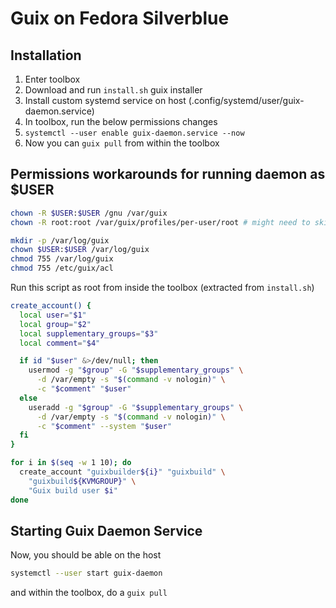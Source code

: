 
# Guix on Fedora Silverblue

## Installation

1. Enter toolbox
2. Download and run `install.sh` guix installer
3. Install custom systemd service on host (.config/systemd/user/guix-daemon.service)
4. In toolbox, run the below permissions changes
5. `systemctl --user enable guix-daemon.service --now`
6. Now you can `guix pull` from within the toolbox

## Permissions workarounds for running daemon as $USER

```sh
chown -R $USER:$USER /gnu /var/guix
chown -R root:root /var/guix/profiles/per-user/root # might need to skip?

mkdir -p /var/log/guix
chown $USER:$USER /var/log/guix
chmod 755 /var/log/guix
chmod 755 /etc/guix/acl
```

Run this script as root from inside the toolbox (extracted from `install.sh`)

```sh
create_account() {
  local user="$1"
  local group="$2"
  local supplementary_groups="$3"
  local comment="$4"

  if id "$user" &>/dev/null; then
    usermod -g "$group" -G "$supplementary_groups" \
      -d /var/empty -s "$(command -v nologin)" \
      -c "$comment" "$user"
  else
    useradd -g "$group" -G "$supplementary_groups" \
      -d /var/empty -s "$(command -v nologin)" \
      -c "$comment" --system "$user"
  fi
}

for i in $(seq -w 1 10); do
  create_account "guixbuilder${i}" "guixbuild" \
    "guixbuild${KVMGROUP}" \
    "Guix build user $i"
done
```

## Starting Guix Daemon Service

Now, you should be able on the host
```sh
systemctl --user start guix-daemon
```

and within the toolbox, do a `guix pull`
